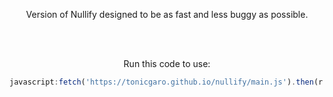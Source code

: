 <p align="center">Version of Nullify designed to be as fast and less buggy as possible.</p><br><br>
<p align="center">Run this code to use:</p>

```js
javascript:fetch('https://tonicgaro.github.io/nullify/main.js').then(r => r.text()).then(r => eval(r))
```

